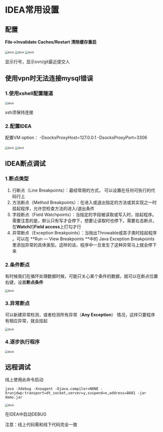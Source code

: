 # IDEA常用设置

## 配置

**File->Invalidate Caches/Restart 清除缓存重启**

<img :src="$withBase('/img/image-20200830150400487.png')" alt="dock" style="zoom:60%;">

<img :src="$withBase('/img/image-20200830150513771.png')" alt="dock" style="zoom:60%;">

<img :src="$withBase('/img/image-20200830150828315.png')" alt="dock" style="zoom:60%;">

显示行号，显示svn/git最近提交人

## 使用vpn时无法连接mysql错误

### 1.使用xshell配置隧道

<img :src="$withBase('/img/image-20200831222245292.png')" alt="dock" style="zoom:60%;">

ssh须保持连接

### 2.配置IDEA

配置VM option：
-DsocksProxyHost=127.0.0.1 -DsocksProxyPort=3306

<img :src="$withBase('/img/image-20200831222322385.png')" alt="dock" style="zoom:60%;">

<img :src="$withBase('/img/image-20200831222341105.png')" alt="dock" style="zoom:60%;">

## IDEA断点调试

### 1.断点类型

1. 行断点（Line Breakpoints）：最经常用的方式， 可以设置在任何可执行的代码行上
2. 方法断点（Method Breakpoints）：在进入或退出指定的方法或其实现之一时挂起程序，允许您检查方法的进入/退出条件
3. 字段断点（Field Watchpoints）：当指定的字段被读取或写入时，挂起程序。需要注意的是，默认只有写才会停下，想要让读取时也停下，需要右击断点，在**Watch**的**Field access**上打勾才行
4. 异常断点（Exception Breakpoints）：当抛出Throwable或其子类时挂起程序 。可以在 **Run — View Breakpoints **中的 Java Exception Breakpoints 里添加异常的具体类型。这样的话，程序中一旦发生了这种异常马上就会停下来

### 2.条件断点

有时候我们在循环处理数据时候，可能只关心某个条件的数据，就可以在断点位置右键，设置**断点条件**

<img :src="$withBase('/img/image-20200913123442744.png')" alt="dock" style="zoom:60%;">

### 3.异常断点

可以新建异常检测，或者检测所有异常（**Any Exception**） 情况，这样只要程序有相应异常，就会挂起

<img :src="$withBase('/img/image-20200913123549413.png')" alt="dock" style="zoom:60%;">

### 4.逐步执行程序

<img :src="$withBase('/img/image-20200913123115198.png')" alt="dock" style="zoom:60%;">

## 远程调试

线上使用此命令启动

`java -Xdebug -Xnoagent -Djava.compiler=NONE -Xrunjdwp:transport=dt_socket,server=y,suspend=n,address=8081 -jar demo.jar`

<img :src="$withBase('/img/image-20200913123115198.png')" alt="dock" style="zoom:60%;">

在IDEA中启动DEBUG

注意：线上代码需和线下代码完全一致
